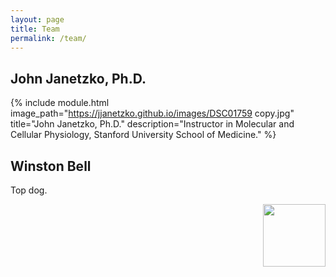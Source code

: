 ```yaml
---
layout: page
title: Team
permalink: /team/
---
```


## John Janetzko, Ph.D.

{% include module.html image_path="https://jjanetzko.github.io/images/DSC01759 copy.jpg" title="John Janetzko, Ph.D." description="Instructor in Molecular and Cellular Physiology, Stanford University School of Medicine." %}


## Winston Bell

<div>
  
  Top dog.

  <img align="right" width="100" height="100" src="https://jjanetzko.github.io/images/5V5A1847.jpg">
  
</div>
